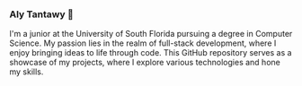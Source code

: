 ### Aly Tantawy 👋

I'm a junior at the University of South Florida pursuing a degree in Computer Science. My passion lies in the realm of full-stack development, where I enjoy bringing ideas to life through code. This GitHub repository serves as a showcase of my projects, where I explore various technologies and hone my skills.




